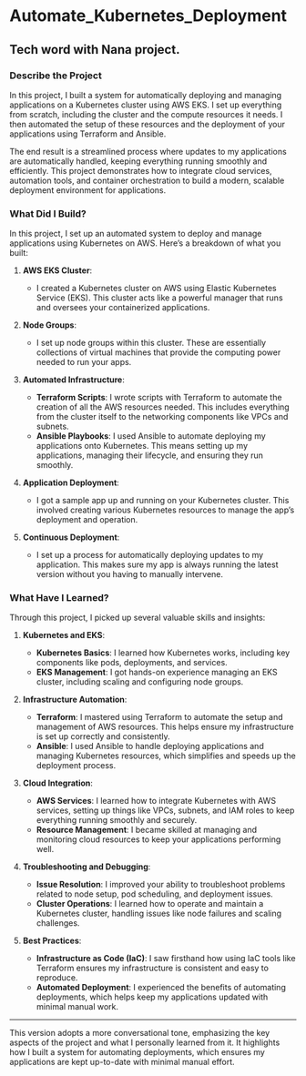 # Automate_Kubernetes_Deployment
Tech word with Nana project.
---
### Describe the Project

In this project, I built a system for automatically deploying and managing applications on a Kubernetes cluster using AWS EKS. I set up everything from scratch, including the cluster and the compute resources it needs. I then automated the setup of these resources and the deployment of your applications using Terraform and Ansible. 

The end result is a streamlined process where updates to my applications are automatically handled, keeping everything running smoothly and efficiently. This project demonstrates how to integrate cloud services, automation tools, and container orchestration to build a modern, scalable deployment environment for applications.

### What Did I Build?

In this project, I set up an automated system to deploy and manage applications using Kubernetes on AWS. Here’s a breakdown of what you built:

1. **AWS EKS Cluster**: 
   - I created a Kubernetes cluster on AWS using Elastic Kubernetes Service (EKS). This cluster acts like a powerful manager that runs and oversees your containerized applications.

2. **Node Groups**: 
   - I set up node groups within this cluster. These are essentially collections of virtual machines that provide the computing power needed to run your apps.

3. **Automated Infrastructure**:
   - **Terraform Scripts**: I wrote scripts with Terraform to automate the creation of all the AWS resources needed. This includes everything from the cluster itself to the networking components like VPCs and subnets.
   - **Ansible Playbooks**: I used Ansible to automate deploying my applications onto Kubernetes. This means setting up my applications, managing their lifecycle, and ensuring they run smoothly.

4. **Application Deployment**:
   - I got a sample app up and running on your Kubernetes cluster. This involved creating various Kubernetes resources to manage the app’s deployment and operation.

5. **Continuous Deployment**:
   - I set up a process for automatically deploying updates to my application. This makes sure my app is always running the latest version without you having to manually intervene.

### What Have I Learned?

Through this project, I picked up several valuable skills and insights:

1. **Kubernetes and EKS**:
   - **Kubernetes Basics**: I learned how Kubernetes works, including key components like pods, deployments, and services.
   - **EKS Management**: I got hands-on experience managing an EKS cluster, including scaling and configuring node groups.

2. **Infrastructure Automation**:
   - **Terraform**: I mastered using Terraform to automate the setup and management of AWS resources. This helps ensure my infrastructure is set up correctly and consistently.
   - **Ansible**: I used Ansible to handle deploying applications and managing Kubernetes resources, which simplifies and speeds up the deployment process.

3. **Cloud Integration**:
   - **AWS Services**: I learned how to integrate Kubernetes with AWS services, setting up things like VPCs, subnets, and IAM roles to keep everything running smoothly and securely.
   - **Resource Management**: I became skilled at managing and monitoring cloud resources to keep your applications performing well.

4. **Troubleshooting and Debugging**:
   - **Issue Resolution**: I improved your ability to troubleshoot problems related to node setup, pod scheduling, and deployment issues.
   - **Cluster Operations**: I learned how to operate and maintain a Kubernetes cluster, handling issues like node failures and scaling challenges.

5. **Best Practices**:
   - **Infrastructure as Code (IaC)**: I saw firsthand how using IaC tools like Terraform ensures my infrastructure is consistent and easy to reproduce.
   - **Automated Deployment**: I experienced the benefits of automating deployments, which helps keep my applications updated with minimal manual work.


---

This version adopts a more conversational tone, emphasizing the key aspects of the project and what I personally learned from it. It highlights how I built a system for automating deployments, which ensures my applications are kept up-to-date with minimal manual effort.
